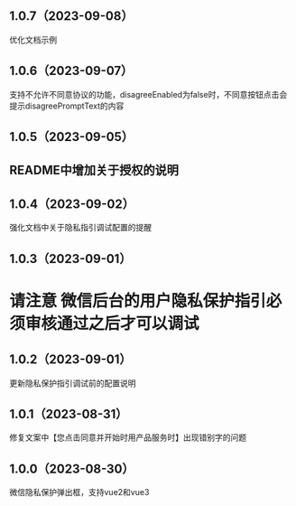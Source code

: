 ## 1.0.7（2023-09-08）
优化文档示例
## 1.0.6（2023-09-07）
支持不允许不同意协议的功能，disagreeEnabled为false时，不同意按钮点击会提示disagreePromptText的内容
## 1.0.5（2023-09-05）
## README中增加关于授权的说明
## 1.0.4（2023-09-02）
强化文档中关于隐私指引调试配置的提醒
## 1.0.3（2023-09-01）
# 请注意 微信后台的用户隐私保护指引必须审核通过之后才可以调试
## 1.0.2（2023-09-01）
更新隐私保护指引调试前的配置说明
## 1.0.1（2023-08-31）
修复文案中【您点击同意并开始时用产品服务时】出现错别字的问题
## 1.0.0（2023-08-30）
微信隐私保护弹出框，支持vue2和vue3
